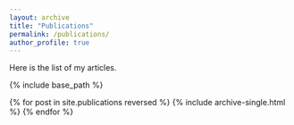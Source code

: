 ```yaml
---
layout: archive
title: "Publications"
permalink: /publications/
author_profile: true
---
```


  <div class="wordwrap">Here is the list of my articles</a>.</div>
  
{% include base_path %}

{% for post in site.publications reversed %}
  {% include archive-single.html %}
{% endfor %}
